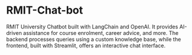 # RMIT-Chat-bot
RMIT University Chatbot built with LangChain and OpenAI. It provides AI-driven assistance for course enrolment, career advice, and more. The backend processes queries using a custom knowledge base, while the frontend, built with Streamlit, offers an interactive chat interface.
